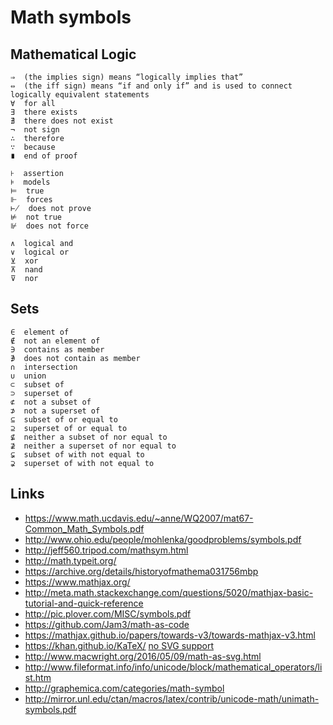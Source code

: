 # Math symbols

## Mathematical Logic

    ⇒  (the implies sign) means “logically implies that”
    ⇔  (the iff sign) means “if and only if” and is used to connect logically equivalent statements
    ∀  for all
    ∃  there exists
    ∄  there does not exist
    ¬  not sign
    ∴  therefore
    ∵  because
    ∎  end of proof

    ⊦  assertion
    ⊧  models
    ⊨  true
    ⊩  forces
    ⊬  does not prove
    ⊭  not true
    ⊮  does not force

    ∧  logical and
    ∨  logical or
    ⊻  xor
    ⊼  nand
    ⊽  nor

## Sets

    ∈  element of
    ∉  not an element of
    ∋  contains as member
    ∌  does not contain as member
    ∩  intersection
    ∪  union
    ⊂  subset of
    ⊃  superset of
    ⊄  not a subset of
    ⊅  not a superset of
    ⊆  subset of or equal to
    ⊇  superset of or equal to
    ⊈  neither a subset of nor equal to
    ⊉  neither a superset of nor equal to
    ⊊  subset of with not equal to
    ⊋  superset of with not equal to

## Links

 - https://www.math.ucdavis.edu/~anne/WQ2007/mat67-Common_Math_Symbols.pdf
 - http://www.ohio.edu/people/mohlenka/goodproblems/symbols.pdf
 - http://jeff560.tripod.com/mathsym.html
 - http://math.typeit.org/
 - https://archive.org/details/historyofmathema031756mbp
 - https://www.mathjax.org/
 - http://meta.math.stackexchange.com/questions/5020/mathjax-basic-tutorial-and-quick-reference
 - http://pic.plover.com/MISC/symbols.pdf
 - https://github.com/Jam3/math-as-code
 - https://mathjax.github.io/papers/towards-v3/towards-mathjax-v3.html
 - https://khan.github.io/KaTeX/ [no SVG support](https://github.com/Khan/KaTeX/issues/375)
 - http://www.macwright.org/2016/05/09/math-as-svg.html
 - http://www.fileformat.info/info/unicode/block/mathematical_operators/list.htm
 - http://graphemica.com/categories/math-symbol
 - http://mirror.unl.edu/ctan/macros/latex/contrib/unicode-math/unimath-symbols.pdf
